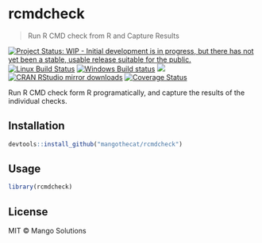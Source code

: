 
# rcmdcheck

> Run R CMD check from R and Capture Results

[![Project Status: WIP - Initial development is in progress, but there has not yet been a stable, usable release suitable for the public.](http://www.repostatus.org/badges/latest/wip.svg)](http://www.repostatus.org/#wip)
[![Linux Build Status](https://travis-ci.org/MangoTheCat/rcmdcheck.svg?branch=master)](https://travis-ci.org/MangoTheCat/rcmdcheck)
[![Windows Build status](https://ci.appveyor.com/api/projects/status/github/MangoTheCat/rcmdcheck?svg=true)](https://ci.appveyor.com/project/gaborcsardi/rcmdcheck)
[![](http://www.r-pkg.org/badges/version/rcmdcheck)](http://www.r-pkg.org/pkg/rcmdcheck)
[![CRAN RStudio mirror downloads](http://cranlogs.r-pkg.org/badges/rcmdcheck)](http://www.r-pkg.org/pkg/rcmdcheck)
[![Coverage Status](https://img.shields.io/codecov/c/github/MangoTheCat/rcmdcheck/master.svg)](https://codecov.io/github/MangoTheCat/rcmdcheck?branch=master)

Run R CMD check form R programatically, and capture the results of the
  individual checks.

## Installation

```r
devtools::install_github("mangothecat/rcmdcheck")
```

## Usage

```r
library(rcmdcheck)
```

## License

MIT © Mango Solutions
